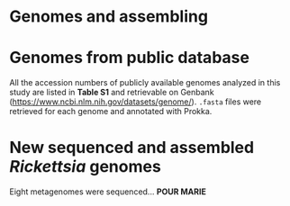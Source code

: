 # Genomes and assembling

# Genomes from public database

All the accession numbers of publicly available genomes analyzed in this study are listed in **Table S1** and retrievable on Genbank (<https://www.ncbi.nlm.nih.gov/datasets/genome/>). `.fasta` files were retrieved for each genome and annotated with Prokka.

# New sequenced and assembled *Rickettsia* genomes

Eight metagenomes were sequenced... **POUR MARIE**
